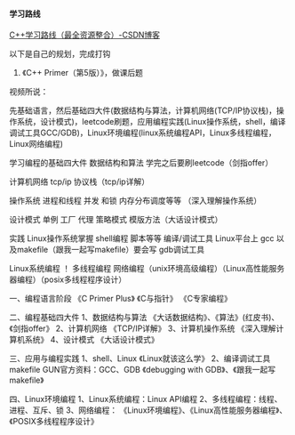 #### 学习路线

[C++学习路线（最全资源整合）-CSDN博客](https://blog.csdn.net/qq_21449473/article/details/121239222)

以下是自己的规划，完成打钩

1. 《C++ Primer（第5版）》，做课后题





视频所说：

先基础语言，然后基础四大件(数据结构与算法，计算机网络(TCP/IP协议栈)，操作系统，设计模式)，leetcode刷题，应用编程实践(Linux操作系统，shell，编译调试工具GCC/GDB)，Linux环境编程(linux系统编程API，Linux多线程编程，Linux网络编程)



学习编程的基础四大件
数据结构和算法 学完之后要刷leetcode（剑指offer）

计算机网络 tcp/ip 协议栈（tcp/ip详解）

操作系统 进程和线程 并发 和锁 内存分布调度等等 （深入理解操作系统）

设计模式 单例 工厂 代理 策略模式 模版方法（大话设计模式）

实践
Linux操作系统掌握 shell编程 脚本等等
编译/调试工具 Linux平台上 gcc 以及makefile（跟我一起写makefile）要会写 gdb调试工具

Linux系统编程  ！
多线程编程 网络编程（unix环境高级编程）（Linux高性能服务器编程）（posix多线程程序设计）



一、编程语言阶段
《C Primer Plus》
《C与指针》
《C专家编程》

二、编程基础四大件
1、数据结构与算法
《大话数据结构》、《算法》(红皮书)、《剑指offer》
2、计算机网络
《TCP/IP详解》
3、计算机操作系统
《深入理解计算机系统》
4、设计模式
《大话设计模式》

三、应用与编程实践
1、shell、Linux
《Linux就该这么学》
2、编译调试工具makefile
GUN官方资料：GCC、GDB
《debugging with GDB》、《跟我一起写makefile》

四、Linux环境编程
1、Linux系统编程：Linux API编程
2、多线程编程：线程、进程、互斥、锁
3、网络编程：
《Linux环境编程》、《Linux高性能服务器编程》、《POSIX多线程程序设计》